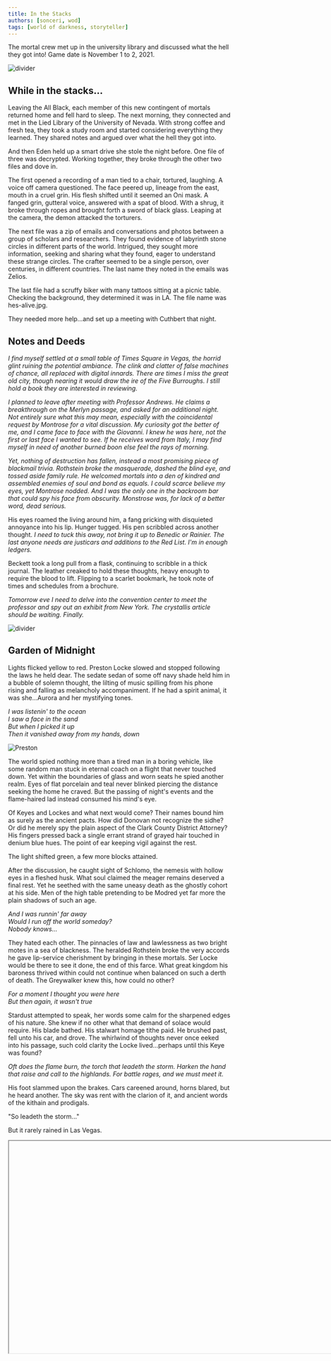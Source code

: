 ```yaml
---
title: In the Stacks
authors: [sonceri, wod]
tags: [world of darkness, storyteller]
---
```


The mortal crew met up in the university library and discussed what the hell they got into! Game date is November 1 to 2, 2021.

<!--truncate-->
![divider](/img/divide/divide-wod.png)

## While in the stacks...

Leaving the All Black, each member of this new contingent of mortals returned home and fell hard to sleep. The next morning, they connected and met in the Lied Library of the University of Nevada. With strong coffee and fresh tea, they took a study room and started considering everything they learned. They shared notes and argued over what the hell they got into.

And then Eden held up a smart drive she stole the night before. One file of three was decrypted. Working together, they broke through the other two files and dove in.

The first opened a recording of a man tied to a chair, tortured, laughing. A voice off camera questioned. The face peered up, lineage from the east, mouth in a cruel grin. His flesh shifted until it seemed an Oni mask. A fanged grin, gutteral voice, answered with a spat of blood. With a shrug, it broke through ropes and brought forth a sword of black glass. Leaping at the camera, the demon attacked the torturers. 

The next file was a zip of emails and conversations and photos between a group of scholars and researchers. They found evidence of labyrinth stone circles in different parts of the world. Intrigued, they sought more information, seeking and sharing what they found, eager to understand these strange circles. The crafter seemed to be a single person, over centuries, in different countries. The last name they noted in the emails was Zelios.

The last file had a scruffy biker with many tattoos sitting at a picnic table. Checking the background, they determined it was in LA. The file name was hes-alive.jpg. 

They needed more help...and set up a meeting with Cuthbert that night.

## Notes and Deeds

*I find myself settled at a small table of Times Square in Vegas, the horrid glint ruining the potential ambiance. The clink and clatter of false machines of chance, all replaced with digital innards. There are times I miss the great old city, though nearing it would draw the ire of the Five Burroughs. I still hold a book they are interested in reviewing.*

*I planned to leave after meeting with Professor Andrews. He claims a breakthrough on the Merlyn passage, and asked for an additional night. Not entirely sure what this may mean, especially with the coincidental request by Montrose for a vital discussion. My curiosity got the better of me, and I came face to face with the Giovanni. I knew he was here, not the first or last face I wanted to see. If he receives word from Italy, I may find myself in need of another burned boon else feel the rays of morning.*

*Yet, nothing of destruction has fallen, instead a most promising piece of blackmail trivia. Rothstein broke the masquerade, dashed the blind eye, and tossed aside family rule. He welcomed mortals into a den of kindred and assembled enemies of soul and bond as equals. I could scarce believe my eyes, yet Montrose nodded. And I was the only one in the backroom bar that could spy his face from obscurity. Monstrose was, for lack of a better word, dead serious.*

His eyes roamed the living around him, a fang pricking with disquieted annoyance into his lip. Hunger tugged. His pen scribbled across another thought. *I need to tuck this away, not bring it up to Benedic or Rainier. The last anyone needs are justicars and additions to the Red List. I'm in enough ledgers.*

Beckett took a long pull from a flask, continuing to scribble in a thick journal. The leather creaked to hold these thoughts, heavy enough to require the blood to lift. Flipping to a scarlet bookmark, he took note of times and schedules from a brochure.

*Tomorrow eve I need to delve into the convention center to meet the professor and spy out an exhibit from New York. The crystallis article should be waiting. Finally.*

![divider](/img/divide/divide-tome1.png)

## Garden of Midnight

Lights flicked yellow to red. Preston Locke slowed and stopped following the laws he held dear. The sedate sedan of some off navy shade held him in a bubble of solemn thought, the lilting of music spilling from his phone rising and falling as melancholy accompaniment. If he had a spirit animal, it was she...Aurora and her mystifying tones.

*I was listenin' to the ocean<br/>
I saw a face in the sand<br/>
But when I picked it up<br/>
Then it vanished away from my hands, down<br/>*

![Preston](/img/blog/preston.jpg)

The world spied nothing more than a tired man in a boring vehicle, like some random man stuck in eternal coach on a flight that never touched down. Yet within the boundaries of glass and worn seats he spied another realm. Eyes of flat porcelain and teal never blinked piercing the distance seeking the home he craved. But the passing of night's events and the flame-haired lad instead consumed his mind's eye.

Of Keyes and Lockes and what next would come? Their names bound him as surely as the ancient pacts. How did Donovan not recognize the sidhe? Or did he merely spy the plain aspect of the Clark County District Attorney? His fingers pressed back a single errant strand of grayed hair touched in denium blue hues. The point of ear keeping vigil against the rest.

The light shifted green, a few more blocks attained. 

After the discussion, he caught sight of Schlomo, the nemesis with hollow eyes in a fleshed husk. What soul claimed the meager remains deserved a final rest. Yet he seethed with the same uneasy death as the ghostly cohort at his side. Men of the high table pretending to be Modred yet far more the plain shadows of such an age.

*And I was runnin' far away<br/>
Would I run off the world someday?<br/>
Nobody knows...<br/>*

They hated each other. The pinnacles of law and lawlessness as two bright motes in a sea of blackness. The heralded Rothstein broke the very accords he gave lip-service cherishment by bringing in these mortals. Ser Locke would be there to see it done, the end of this farce. What great kingdom his baroness thrived within could not continue when balanced on such a derth of death. The Greywalker knew this, how could no other?

*For a moment I thought you were here<br/>
But then again, it wasn't true*

Stardust attempted to speak, her words some calm for the sharpened edges of his nature. She knew if no other what that demand of solace would require. His blade bathed. His stalwart homage tithe paid. He brushed past, fell unto his car, and drove. The whirlwind of thoughts never once eeked into his passage, such cold clarity the Locke lived...perhaps until this Keye was found?

*Oft does the flame burn, the torch that leadeth the storm. Harken the hand that raise and call to the highlands. For battle rages, and we must meet it.*

His foot slammed upon the brakes. Cars careened around, horns blared, but he heard another. The sky was rent with the clarion of it, and ancient words of the kithain and prodigals.

"So leadeth the storm..."

But it rarely rained in Las Vegas.

<Iframe url="https://www.youtube.com/embed/d_HlPboLRL8"
        width="854px"
        height="480px"
        id="myId"
        className="video-container"
        display="initial"
        position="relative"
        allow="accelerometer; autoplay=1; clipboard-write; encrypted-media; gyroscope; picture-in-picture" 
        allowFullScreen
        />

![divider](/img/divide/divide-sword.png)

## The Pale Night

Metal and leather creaked as Butch drove, stopped, and exited their car. A rental piece of shit, but that wheel wouldn't survive another night if he didn't chill out. But his crew wasn't here, just Rosalind and a head full of bad memories. Shadowed eyes watched him, a delicate shoulder shrugged.

"Go, I'll see you tonight." Sometimes Rosalind understood him better than most, this need to pummel through problems, feel the burn of blood and things breaking. Butch gave a nod, taking his leave as the attendents of the Belagio slid into the seat and drove the car into some garage. What did he care.

And what indeed did she care? Rosalind knew someone would die bloody and awful at his hands, drunk dry, tossed in the desert or someone's backyard pool. Ever the faithful man of muscles. She knew Butch for many years, through his ghouling, training, and finally his embrace by Victor. The brother of her heart, his sire. 

"Miss?" The gentleman of the Belagio opened the door, holding till she neared, that fabulous curved line and exquisite clothing she perfected always earned an extrance. She tired of it though. A smile that never touched her eyes, whisper of perfume and tendril of smoke as she passed into the brilliant lighting. Every detail burned into the men and women that spied her, even at this late hour the halls and casinos thrummed with the lifeblood of sin.

It held all of the luster of fifty year old rot to Rosalind. A chintsy kingdom of wealth bored her nigh to blood tears, yet she played the game of intrigue and feigned interest. The light lunch at the donut palace wasn't enough for her.

Through the refined marble passages her terrifying heels clicked, a staccato that tilted heads just enough for the shift and sway of hip and shoulder to lure glances to lips stained blood red. Such a buffet to choose from, the rich and bored, nearing their death, drunk or high, youthful and just married, tasty disasters. 

A cold hand took her elbow, a face plain yet the voice was anything but for the fascade of a businessman. "Good evening, Miss Rosalind. If you do not have plans for the rest of your evening, I would like to invite you to dinner and a chat."

Montrose. She knew the cadence and tone. Slipping her arm fully with his, she leaned in as if to nibble an ear, the darkness of the casino allowing shadows to carry her reply. 

"Just the man I wanted to see. Dinner. A chat."

He gave a low huff. "And?"

"A trade."

import Iframe from 'react-iframe';